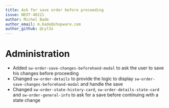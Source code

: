 ```yaml
---
title: Ask for save order before proceeding
issue: NEXT-40221
author: Michel Bade
author_email: m.bade@shopware.com
author_github: @cyl3x
---
```

# Administration
* Added `sw-order-save-changes-beforehand-modal` to ask the user to save his changes before proceeding
* Changed `sw-order-details` to provide the logic to display `sw-order-save-changes-beforehand-modal` and handle the save
* Changed `sw-order-state-history-card`, `sw-order-details-state-card` and `sw-order-general-info` to ask for a save before continuing with a state change
